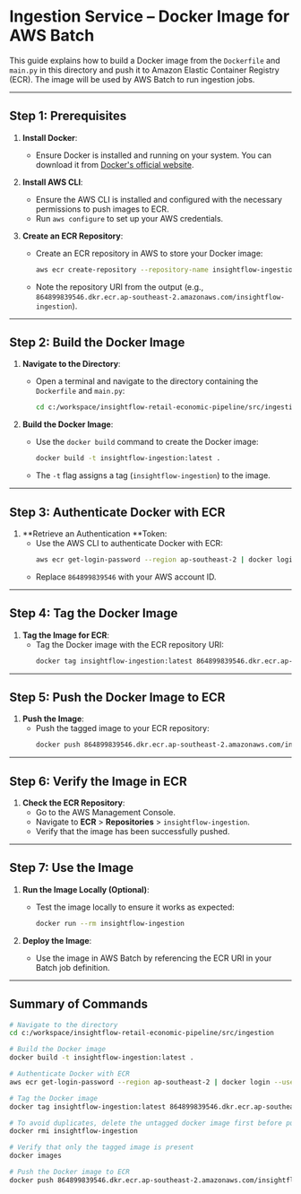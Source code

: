 # Ingestion Service – Docker Image for AWS Batch

This guide explains how to build a Docker image from the `Dockerfile` and `main.py` in this directory and push it to Amazon Elastic Container Registry (ECR). The image will be used by AWS Batch to run ingestion jobs.

---

## **Step 1: Prerequisites**

1. **Install Docker**:
   - Ensure Docker is installed and running on your system. You can download it from [Docker's official website](https://www.docker.com/).

2. **Install AWS CLI**:
   - Ensure the AWS CLI is installed and configured with the necessary permissions to push images to ECR.
   - Run `aws configure` to set up your AWS credentials.

3. **Create an ECR Repository**:
   - Create an ECR repository in AWS to store your Docker image:
     ```bash
     aws ecr create-repository --repository-name insightflow-ingestion
     ```
   - Note the repository URI from the output (e.g., `864899839546.dkr.ecr.ap-southeast-2.amazonaws.com/insightflow-ingestion`).

---

## **Step 2: Build the Docker Image**

1. **Navigate to the Directory**:
   - Open a terminal and navigate to the directory containing the `Dockerfile` and `main.py`:
     ```bash
     cd c:/workspace/insightflow-retail-economic-pipeline/src/ingestion
     ```

2. **Build the Docker Image**:
   - Use the `docker build` command to create the Docker image:
     ```bash
     docker build -t insightflow-ingestion:latest .
     ```
   - The `-t` flag assigns a tag (`insightflow-ingestion`) to the image.

---

## **Step 3: Authenticate Docker with ECR**

1. **Retrieve an Authentication **Token:
   - Use the AWS CLI to authenticate Docker with ECR:
     ```bash
     aws ecr get-login-password --region ap-southeast-2 | docker login --username AWS --password-stdin 864899839546.dkr.ecr.ap-southeast-2.amazonaws.com
     ```
   - Replace `864899839546` with your AWS account ID.

---

## **Step 4: Tag the Docker Image**

1. **Tag the Image for ECR**:
   - Tag the Docker image with the ECR repository URI:
     ```bash
     docker tag insightflow-ingestion:latest 864899839546.dkr.ecr.ap-southeast-2.amazonaws.com/insightflow-ingestion:latest
     ```

---

## **Step 5: Push the Docker Image to ECR**

1. **Push the Image**:
   - Push the tagged image to your ECR repository:
     ```bash
     docker push 864899839546.dkr.ecr.ap-southeast-2.amazonaws.com/insightflow-ingestion:latest
     ```

---

## **Step 6: Verify the Image in ECR**

1. **Check the ECR Repository**:
   - Go to the AWS Management Console.
   - Navigate to **ECR** > **Repositories** > `insightflow-ingestion`.
   - Verify that the image has been successfully pushed.

---

## **Step 7: Use the Image**

1. **Run the Image Locally (Optional)**:
   - Test the image locally to ensure it works as expected:
     ```bash
     docker run --rm insightflow-ingestion
     ```

2. **Deploy the Image**:
   - Use the image in AWS Batch by referencing the ECR URI in your Batch job definition.

---

## **Summary of Commands**

```bash
# Navigate to the directory
cd c:/workspace/insightflow-retail-economic-pipeline/src/ingestion

# Build the Docker image
docker build -t insightflow-ingestion:latest .

# Authenticate Docker with ECR
aws ecr get-login-password --region ap-southeast-2 | docker login --username AWS --password-stdin 864899839546.dkr.ecr.ap-southeast-2.amazonaws.com

# Tag the Docker image
docker tag insightflow-ingestion:latest 864899839546.dkr.ecr.ap-southeast-2.amazonaws.com/insightflow-ingestion:latest

# To avoid duplicates, delete the untagged docker image first before pushing to ECR
docker rmi insightflow-ingestion

# Verify that only the tagged image is present
docker images

# Push the Docker image to ECR
docker push 864899839546.dkr.ecr.ap-southeast-2.amazonaws.com/insightflow-ingestion:latest
```